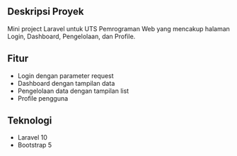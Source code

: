 ## Deskripsi Proyek
Mini project Laravel untuk UTS Pemrograman Web yang mencakup halaman Login, Dashboard, Pengelolaan, dan Profile.

## Fitur
- Login dengan parameter request
- Dashboard dengan tampilan data
- Pengelolaan data dengan tampilan list
- Profile pengguna

## Teknologi
- Laravel 10
- Bootstrap 5

